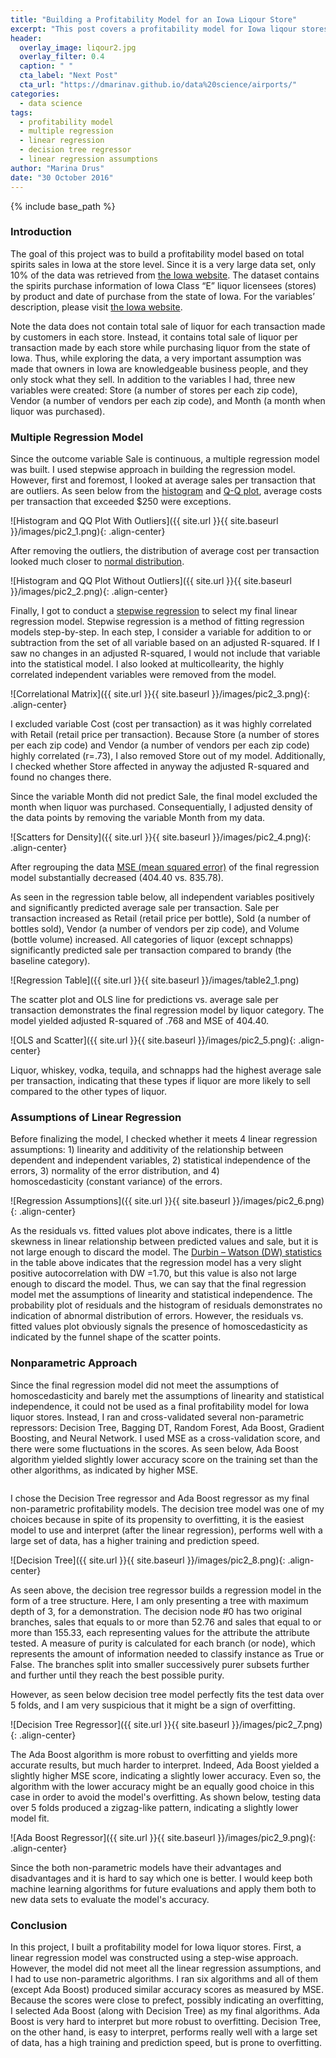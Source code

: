 ```yaml
---
title: "Building a Profitability Model for an Iowa Liqour Store"
excerpt: "This post covers a profitability model for Iowa liqour stores"
header:
  overlay_image: liqour2.jpg
  overlay_filter: 0.4
  caption: " "
  cta_label: "Next Post"
  cta_url: "https://dmarinav.github.io/data%20science/airports/"
categories:
  - data science
tags:
  - profitability model
  - multiple regression
  - linear regression 
  - decision tree regressor
  - linear regression assumptions
author: "Marina Drus"
date: "30 October 2016"
---
```


{% include base_path %}

### Introduction

The goal of this project was to build a profitability model based on total spirits sales in Iowa at the store level. Since it is a very large data set, only 10% of the data was retrieved from [the Iowa website](https://data.iowa.gov/Economy/Iowa-Liquor-Sales/m3tr-qhgy). The dataset contains the spirits purchase information of Iowa Class “E” liquor licensees (stores) by product and date of purchase from the state of Iowa. For the variables’ description, please visit [the Iowa website](https://data.iowa.gov/Economy/Iowa-Liquor-Sales/m3tr-qhgy).

Note the data does not contain total sale of liquor for each transaction made by customers in each store. Instead, it contains total sale of liquor per transaction made by each store while purchasing liquor from the state of Iowa. Thus, while exploring the data, a very important assumption was made that owners in Iowa are knowledgeable business people, and they only stock what they sell.  In addition to the variables I had, three new variables were created: Store (a number of stores per each zip code), Vendor (a number of vendors per each zip code), and Month (a month when liquor was purchased).


### Multiple Regression Model

Since the outcome variable Sale is continuous, a multiple regression model was built. I used stepwise approach in building the regression model. However, first and foremost, I looked at average sales per transaction that are outliers. As seen below from the 
[histogram](https://en.wikipedia.org/wiki/Histogram) and [Q-Q plot](https://en.wikipedia.org/wiki/Q%E2%80%93Q_plot), average costs per transaction that exceeded $250 were exceptions. 


![Histogram and QQ Plot With Outliers]({{ site.url }}{{ site.baseurl }}/images/pic2_1.png){: .align-center} 


After removing the outliers, the distribution of average cost per transaction looked much closer to [normal distribution](https://en.wikipedia.org/wiki/Normal_distribution). 


![Histogram and QQ Plot Without Outliers]({{ site.url }}{{ site.baseurl }}/images/pic2_2.png){: .align-center} 


Finally, I got to conduct a [stepwise regression](https://en.wikipedia.org/wiki/Stepwise_regression) to select my final linear regression model. Stepwise regression is a method of fitting regression models step-by-step. In each step, I consider a variable for addition to or subtraction from the set of all variable based on an adjusted R-squared. If I saw no changes in an adjusted R-squared, I would not include that variable into the statistical model. I also looked at multicollearity, the highly correlated independent variables were removed from the model. 


![Correlational Matrix]({{ site.url }}{{ site.baseurl }}/images/pic2_3.png){: .align-center}


I excluded variable Cost (cost per transaction) as it was highly correlated with Retail (retail price per transaction). Because Store (a number of stores per each zip code) and Vendor (a number of vendors per each zip code) highly correlated (r=.73), I also removed Store out of my model. Additionally, I checked whether Store affected in anyway the adjusted R-squared and found no changes there. 

Since the variable Month did not predict Sale, the final model excluded the month when liquor was purchased. Consequentially, I adjusted density of the data points by removing the variable Month from my data. 


![Scatters for Density]({{ site.url }}{{ site.baseurl }}/images/pic2_4.png){: .align-center}


After regrouping the data [MSE (mean squared error)](https://en.wikipedia.org/wiki/Mean_squared_error) of the final regression model substantially decreased (404.40 vs. 835.78).

As seen in the regression table below, all independent variables positively and significantly predicted average sale per transaction. Sale per transaction increased as Retail (retail price per bottle), Sold (a number of bottles sold), Vendor (a number of vendors per zip code), and Volume (bottle volume) increased. All categories of liquor (except schnapps) significantly predicted sale per transaction compared to brandy (the baseline category). 


![Regression Table]({{ site.url }}{{ site.baseurl }}/images/table2_1.png)


The scatter plot and OLS line for predictions vs. average sale per transaction demonstrates the final regression model by liquor category. The model yielded adjusted R-squared of .768 and MSE of 404.40. 


![OLS and Scatter]({{ site.url }}{{ site.baseurl }}/images/pic2_5.png){: .align-center}


Liquor, whiskey, vodka, tequila, and schnapps had the highest average sale per transaction, indicating that these types if liquor are more likely to sell compared to the other types of liquor. 


### Assumptions of Linear Regression

Before finalizing the model, I checked whether it meets 4 linear regression assumptions: 1) linearity and additivity of the relationship between dependent and independent variables, 2) statistical independence of the errors, 3) normality of the error distribution, and 4) homoscedasticity (constant variance) of the errors.


![Regression Assumptions]({{ site.url }}{{ site.baseurl }}/images/pic2_6.png){: .align-center}


As the residuals vs. fitted values plot above indicates, there is a little skewness in linear relationship between predicted values and sale, but it is not large enough to discard the model. The [Durbin – Watson (DW) statistics](https://en.wikipedia.org/wiki/Durbin%E2%80%93Watson_statistic) in the table above indicates that the regression model has a very slight positive autocorrelation with DW =1.70, but this value is also not large enough to discard the model.  Thus, we can say that the final regression model met the assumptions of linearity and statistical independence. The probability plot of residuals and the histogram of residuals demonstrates no indication of abnormal distribution of errors. However, the residuals vs. fitted values plot obviously signals the presence of homoscedasticity as indicated by the funnel shape of the scatter points.


### Nonparametric Approach

Since the final regression model did not meet the assumptions of homoscedasticity and barely met the assumptions of linearity and statistical independence, it could not be used as a final profitability model for Iowa liquor stores. Instead, I ran and cross-validated several non-parametric repressors: Decision Tree, Bagging DT, Random Forest, Ada Boost, Gradient Boosting, and Neural Network. I used MSE as a cross-validation score, and there were some fluctuations in the scores. As seen below, Ada Boost algorithm yielded slightly lower accuracy score on the training set than the other algorithms, as indicated by higher MSE.

<figure style="width: 450px" class="align-center">
  <img src="{{ site.url }}{{ site.baseurl }}/images/table2_2.png" alt="">
</figure>

I chose the Decision Tree regressor and Ada Boost regressor as my final non-parametric profitability models. The decision tree model was one of my choices because in spite of its propensity to overfitting, it is the easiest model to use and interpret (after the linear regression), performs well with a large set of data, has a higher training and prediction speed.


![Decision Tree]({{ site.url }}{{ site.baseurl }}/images/pic2_8.png){: .align-center} 


As seen above, the decision tree regressor builds a regression model in the form of a tree structure. Here, I am only presenting a tree with maximum depth of 3, for a demonstration. The decision node #0 has two original branches, sales that equals to or more than 52.76 and sales that equal to or more than 155.33, each representing values for the attribute the attribute tested. A measure of purity is calculated for each branch (or node), which represents the amount of information needed to classify instance as True or False. The branches split into smaller successively purer subsets further and further until they reach the best possible purity. 

However, as seen below decision tree model perfectly fits the test data over 5 folds, and I am very suspicious that it might be a sign of overfitting.
 

![Decision Tree Regressor]({{ site.url }}{{ site.baseurl }}/images/pic2_7.png){: .align-center} 


The Ada Boost algorithm is more robust to overfitting and yields more accurate results, but much harder to interpret. Indeed, Ada Boost yielded a slightly higher MSE score, indicating a slightly lower accuracy. Even so, the algorithm with the lower accuracy might be an equally good choice in this case in order to avoid the model's overfitting. As shown below, testing data over 5 folds produced a zigzag-like pattern, indicating a slightly lower model fit. 


![Ada Boost Regressor]({{ site.url }}{{ site.baseurl }}/images/pic2_9.png){: .align-center} 


Since the both non-parametric models have their advantages and disadvantages and it is hard to say which one is better. I would keep both machine learning algorithms for future evaluations and apply them both to new data sets to evaluate the model's accuracy.


### Conclusion

In this project, I built a profitability model for Iowa liquor stores. First, a linear regression model was constructed using a step-wise approach. However, the model did not meet all the linear regression assumptions, and I had to use non-parametric algorithms. I ran six algorithms and all of them (except Ada Boost) produced similar accuracy scores as measured by MSE. Because the scores were close to prefect, possibly indicating an overfitting, I selected Ada Boost (along with Decision Tree) as my final algorithms. Ada Boost is very hard to interpret but more robust to overfitting. Decision Tree, on the other hand,  is easy to interpret, performs really well with a large set of data, has a high training and prediction speed, but is prone to overfitting.


































